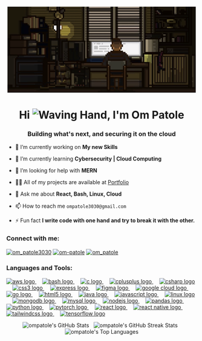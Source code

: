 <p align="center">
<img src="./github-header-image.gif" alt="Coding at night animation" width="498">
</p>
<h1 align="center">Hi <img src="https://raw.githubusercontent.com/Tarikul-Islam-Anik/Animated-Fluent-Emojis/master/Emojis/Hand%20gestures/Waving%20Hand.png" alt="Waving Hand" width="35" height="35" />, I'm Om Patole</h1>
<h3 align="center">Building what's next, and securing it on the cloud</h3>

- 🔭 I’m currently working on **My new Skills**

- 🌱 I’m currently learning **Cybersecurity | Cloud Computing**

- 🤝 I’m looking for help with **MERN**

- 👨‍💻 All of my projects are available at [Portfolio](https://ompatole.github.io/Portfolio)

- 💬 Ask me about **React, Bash, Linux, Cloud**

- 📫 How to reach me `ompatole3030@gmail.com`

- ⚡ Fun fact **I write code with one hand and try to break it with the other.**

<h3 align="left">Connect with me:</h3>
<p align="left">
<a href="https://twitter.com/om_patole3030" target="blank"><img align="center" src="https://raw.githubusercontent.com/rahuldkjain/github-profile-readme-generator/master/src/images/icons/Social/twitter.svg" alt="om_patole3030" height="30" width="40" /></a>
<a href="https://linkedin.com/in/om-patole" target="blank"><img align="center" src="https://raw.githubusercontent.com/rahuldkjain/github-profile-readme-generator/master/src/images/icons/Social/linked-in-alt.svg" alt="om-patole" height="30" width="40" /></a>
<a href="https://www.leetcode.com/om_patole" target="blank"><img align="center" src="https://raw.githubusercontent.com/rahuldkjain/github-profile-readme-generator/master/src/images/icons/Social/leet-code.svg" alt="om_patole" height="30" width="40" /></a>
</p>
<h3 align="left">Languages and Tools:</h3>
<div align="left">
  <a href="https://aws.amazon.com" target="_blank" rel="noreferrer">
    <img src="https://skillicons.dev/icons?i=aws" height="30" alt="aws logo" />
  </a>
  <img width="12" />

  <a href="https://www.gnu.org/software/bash" target="_blank" rel="noreferrer">
    <img src="https://skillicons.dev/icons?i=bash" height="30" alt="bash logo" />
  </a>
  <img width="12" />

  <a href="https://www.cprogramming.com" target="_blank" rel="noreferrer">
    <img src="https://skillicons.dev/icons?i=c" height="30" alt="c logo" />
  </a>
  <img width="12" />

  <a href="https://www.w3schools.com/cpp" target="_blank" rel="noreferrer">
    <img src="https://skillicons.dev/icons?i=cpp" height="30" alt="cplusplus logo" />
  </a>
  <img width="12" />

  <a href="https://learn.microsoft.com/en-us/dotnet/csharp" target="_blank" rel="noreferrer">
    <img src="https://skillicons.dev/icons?i=cs" height="30" alt="csharp logo" />
  </a>
  <img width="12" />

  <a href="https://www.w3schools.com/css" target="_blank" rel="noreferrer">
    <img src="https://skillicons.dev/icons?i=css" height="30" alt="css3 logo" />
  </a>
  <img width="12" />

  <a href="https://expressjs.com" target="_blank" rel="noreferrer">
    <img src="https://skillicons.dev/icons?i=express" height="30" alt="express logo" />
  </a>
  <img width="12" />

  <a href="https://www.figma.com" target="_blank" rel="noreferrer">
    <img src="https://skillicons.dev/icons?i=figma" height="30" alt="figma logo" />
  </a>
  <img width="12" />

  <a href="https://cloud.google.com" target="_blank" rel="noreferrer">
    <img src="https://skillicons.dev/icons?i=gcp" height="30" alt="google cloud logo" />
  </a>
  <img width="12" />

  <a href="https://go.dev" target="_blank" rel="noreferrer">
    <img src="https://skillicons.dev/icons?i=go" height="30" alt="go logo" />
  </a>
  <img width="12" />

  <a href="https://developer.mozilla.org/en-US/docs/Web/HTML" target="_blank" rel="noreferrer">
    <img src="https://skillicons.dev/icons?i=html" height="30" alt="html5 logo" />
  </a>
  <img width="12" />

  <a href="https://www.java.com" target="_blank" rel="noreferrer">
    <img src="https://skillicons.dev/icons?i=java" height="30" alt="java logo" />
  </a>
  <img width="12" />

  <a href="https://developer.mozilla.org/en-US/docs/Web/JavaScript" target="_blank" rel="noreferrer">
    <img src="https://skillicons.dev/icons?i=js" height="30" alt="javascript logo" />
  </a>
  <img width="12" />

  <a href="https://www.linux.org" target="_blank" rel="noreferrer">
    <img src="https://skillicons.dev/icons?i=linux" height="30" alt="linux logo" />
  </a>
  <img width="12" />

  <a href="https://www.mongodb.com" target="_blank" rel="noreferrer">
    <img src="https://skillicons.dev/icons?i=mongodb" height="30" alt="mongodb logo" />
  </a>
  <img width="12" />

  <a href="https://www.mysql.com" target="_blank" rel="noreferrer">
    <img src="https://skillicons.dev/icons?i=mysql" height="30" alt="mysql logo" />
  </a>
  <img width="12" />

  <a href="https://nodejs.org" target="_blank" rel="noreferrer">
    <img src="https://skillicons.dev/icons?i=nodejs" height="30" alt="nodejs logo" />
  </a>
  <img width="12" />

  <a href="https://pandas.pydata.org" target="_blank" rel="noreferrer">
    <img src="https://skillicons.dev/icons?i=pandas" height="30" alt="pandas logo" />
  </a>
  <img width="12" />

  <a href="https://www.python.org" target="_blank" rel="noreferrer">
    <img src="https://skillicons.dev/icons?i=python" height="30" alt="python logo" />
  </a>
  <img width="12" />

  <a href="https://pytorch.org" target="_blank" rel="noreferrer">
    <img src="https://skillicons.dev/icons?i=pytorch" height="30" alt="pytorch logo" />
  </a>
  <img width="12" />

  <a href="https://react.dev" target="_blank" rel="noreferrer">
    <img src="https://skillicons.dev/icons?i=react" height="30" alt="react logo" />
  </a>
  <img width="12" />

  <a href="https://reactnative.dev" target="_blank" rel="noreferrer">
    <img src="https://skillicons.dev/icons?i=reactnative" height="30" alt="react native logo" />
  </a>
  <img width="12" />

  <a href="https://tailwindcss.com" target="_blank" rel="noreferrer">
    <img src="https://skillicons.dev/icons?i=tailwind" height="30" alt="tailwindcss logo" />
  </a>
  <img width="12" />

  <a href="https://www.tensorflow.org" target="_blank" rel="noreferrer">
    <img src="https://skillicons.dev/icons?i=tensorflow" height="30" alt="tensorflow logo" />
  </a>
</div>

<p align="center">
  <img src="https://github-readme-stats.vercel.app/api?username=ompatole&show_icons=true&locale=en&theme=dark" alt="ompatole's GitHub Stats" width="350" />
  &nbsp;
  <img src="https://github-readme-streak-stats-eight.vercel.app/?user=ompatole&theme=dark" alt="ompatole's GitHub Streak Stats" width="350" />
  &nbsp;
  <img src="https://github-readme-stats.vercel.app/api/top-langs?username=ompatole&show_icons=true&locale=en&layout=compact&theme=dark" alt="ompatole's Top Languages" />
</p>
